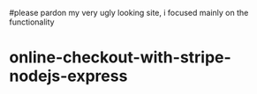 #please pardon my very ugly looking site, i focused mainly on the functionality
# online-checkout-with-stripe-nodejs-express
